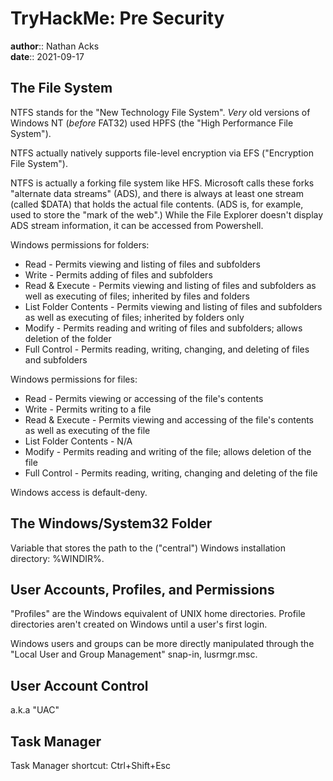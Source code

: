 # TryHackMe: Pre Security

**author**:: Nathan Acks  
**date**:: 2021-09-17

## The File System

NTFS stands for the "New Technology File System". *Very* old versions of Windows NT (*before* FAT32) used HPFS (the "High Performance File System").

NTFS actually natively supports file-level encryption via EFS ("Encryption File System").

NTFS is actually a forking file system like HFS. Microsoft calls these forks "alternate data streams" (ADS), and there is always at least one stream (called $DATA) that holds the actual file contents. (ADS is, for example, used to store the "mark of the web".) While the File Explorer doesn't display ADS stream information, it can be accessed from Powershell.

Windows permissions for folders:

* Read - Permits viewing and listing of files and subfolders
* Write - Permits adding of files and subfolders
* Read & Execute - Permits viewing and listing of files and subfolders as well as executing of files; inherited by files and folders
* List Folder Contents - Permits viewing and listing of files and subfolders as well as executing of files; inherited by folders only
* Modify - Permits reading and writing of files and subfolders; allows deletion of the folder
* Full Control - Permits reading, writing, changing, and deleting of files and subfolders

Windows permissions for files:

* Read - Permits viewing or accessing of the file's contents
* Write - Permits writing to a file
* Read & Execute - Permits viewing and accessing of the file's contents as well as executing of the file
* List Folder Contents - N/A
* Modify - Permits reading and writing of the file; allows deletion of the file
* Full Control - Permits reading, writing, changing and deleting of the file

Windows access is default-deny.

## The Windows/System32 Folder

Variable that stores the path to the ("central") Windows installation directory: %WINDIR%.

## User Accounts, Profiles, and Permissions

"Profiles" are the Windows equivalent of UNIX home directories. Profile directories aren't created on Windows until a user's first login.

Windows users and groups can be more directly manipulated through the "Local User and Group Management" snap-in, lusrmgr.msc.

## User Account Control

a.k.a "UAC"

## Task Manager

Task Manager shortcut: Ctrl+Shift+Esc

